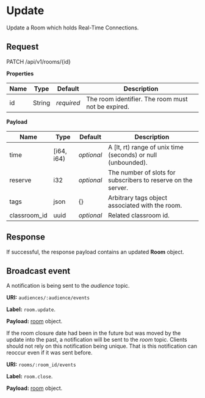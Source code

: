 # Update

Update a Room which holds Real-Time Connections.

## Request

PATCH /api/v1/rooms/{id}

**Properties**

Name         | Type       | Default    | Description
------------ | ---------- | ---------- | ------------------
id           | String     | _required_ | The room identifier. The room must not be expired.

**Payload**

Name         | Type       | Default    | Description
------------ | ---------- | ---------- | ------------------
time         | [i64, i64) | _optional_ | A [lt, rt) range of unix time (seconds) or null (unbounded).
reserve      | i32        | _optional_ | The number of slots for subscribers to reserve on the server.
tags         | json       | {}         | Arbitrary tags object associated with the room.
classroom_id | uuid       | _optional_ | Related classroom id.


## Response

If successful, the response payload contains an updated **Room** object.

## Broadcast event

A notification is being sent to the _audience_ topic.

**URI:** `audiences/:audience/events`

**Label:** `room.update`.

**Payload:** [room](../room.md#properties) object.

If the room closure date had been in the future but was moved by the update into the past, a notification will be sent to the _room_ topic.
Clients should not rely on this notification being unique.
That is this notification can reoccur even if it was sent before.

**URI:** `rooms/:room_id/events`

**Label:** `room.close`.

**Payload:** [room](../room.md#properties) object.
